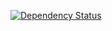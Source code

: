 [![Dependency Status](https://gemnasium.com/acdcorp/essential.png)](https://gemnasium.com/acdcorp/essential)
